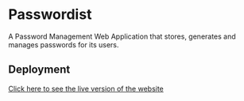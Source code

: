 # Passwordist 
A Password Management Web Application that stores, generates and manages passwords for its users. 

## Deployment
[Click here to see the live version of the website](https://passwordist.onrender.com/)
